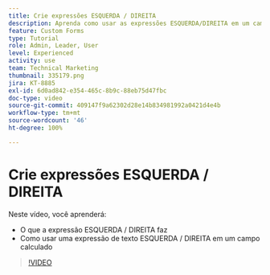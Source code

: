 ```yaml
---
title: Crie expressões ESQUERDA / DIREITA
description: Aprenda como usar as expressões ESQUERDA/DIREITA em um campo calculado no Adobe  [!DNL Workfront].
feature: Custom Forms
type: Tutorial
role: Admin, Leader, User
level: Experienced
activity: use
team: Technical Marketing
thumbnail: 335179.png
jira: KT-8885
exl-id: 6d0ad842-e354-465c-8b9c-88eb75d47fbc
doc-type: video
source-git-commit: 409147f9a62302d28e14b834981992a0421d4e4b
workflow-type: tm+mt
source-wordcount: '46'
ht-degree: 100%

---
```


# Crie expressões ESQUERDA / DIREITA

Neste vídeo, você aprenderá:

* O que a expressão ESQUERDA / DIREITA faz
* Como usar uma expressão de texto ESQUERDA / DIREITA em um campo calculado

>[!VIDEO](https://video.tv.adobe.com/v/335179/?quality=12&learn=on)
